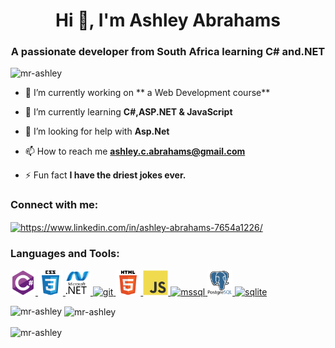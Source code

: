 <h1 align="center">Hi 👋, I'm Ashley Abrahams</h1>
<h3 align="center">A passionate developer from South Africa learning C# and.NET</h3>

<p align="left"> <img src="https://komarev.com/ghpvc/?username=mr-ashley&label=Profile%20views&color=0e75b6&style=flat" alt="mr-ashley" /> </p>

- 🔭 I’m currently working on ** a Web Development course**

- 🌱 I’m currently learning **C#,ASP.NET & JavaScript**

- 🤝 I’m looking for help with **Asp.Net**

- 📫 How to reach me **ashley.c.abrahams@gmail.com**

- ⚡ Fun fact **I have the driest jokes ever.**

<h3 align="left">Connect with me:</h3>
<p align="left">
<a href="https://linkedin.com/in/https://www.linkedin.com/in/ashley-abrahams-7654a1226/" target="blank"><img align="center" src="https://raw.githubusercontent.com/rahuldkjain/github-profile-readme-generator/master/src/images/icons/Social/linked-in-alt.svg" alt="https://www.linkedin.com/in/ashley-abrahams-7654a1226/" height="30" width="40" /></a>
</p>

<h3 align="left">Languages and Tools:</h3>
<p align="left"> <a href="https://www.w3schools.com/cs/" target="_blank" rel="noreferrer"> <img src="https://raw.githubusercontent.com/devicons/devicon/master/icons/csharp/csharp-original.svg" alt="csharp" width="40" height="40"/> </a> <a href="https://www.w3schools.com/css/" target="_blank" rel="noreferrer"> <img src="https://raw.githubusercontent.com/devicons/devicon/master/icons/css3/css3-original-wordmark.svg" alt="css3" width="40" height="40"/> </a> <a href="https://dotnet.microsoft.com/" target="_blank" rel="noreferrer"> <img src="https://raw.githubusercontent.com/devicons/devicon/master/icons/dot-net/dot-net-original-wordmark.svg" alt="dotnet" width="40" height="40"/> </a> <a href="https://git-scm.com/" target="_blank" rel="noreferrer"> <img src="https://www.vectorlogo.zone/logos/git-scm/git-scm-icon.svg" alt="git" width="40" height="40"/> </a> <a href="https://www.w3.org/html/" target="_blank" rel="noreferrer"> <img src="https://raw.githubusercontent.com/devicons/devicon/master/icons/html5/html5-original-wordmark.svg" alt="html5" width="40" height="40"/> </a> <a href="https://developer.mozilla.org/en-US/docs/Web/JavaScript" target="_blank" rel="noreferrer"> <img src="https://raw.githubusercontent.com/devicons/devicon/master/icons/javascript/javascript-original.svg" alt="javascript" width="40" height="40"/> </a> <a href="https://www.microsoft.com/en-us/sql-server" target="_blank" rel="noreferrer"> <img src="https://www.svgrepo.com/show/303229/microsoft-sql-server-logo.svg" alt="mssql" width="40" height="40"/> </a> <a href="https://www.postgresql.org" target="_blank" rel="noreferrer"> <img src="https://raw.githubusercontent.com/devicons/devicon/master/icons/postgresql/postgresql-original-wordmark.svg" alt="postgresql" width="40" height="40"/> </a> <a href="https://www.sqlite.org/" target="_blank" rel="noreferrer"> <img src="https://www.vectorlogo.zone/logos/sqlite/sqlite-icon.svg" alt="sqlite" width="40" height="40"/> </a> </p>

<p><img align="left" src="https://github-readme-stats.vercel.app/api/top-langs?username=mr-ashley&show_icons=true&locale=en&layout=compact" alt="mr-ashley" /></p>

<p>&nbsp;<img align="center" src="https://github-readme-stats.vercel.app/api?username=mr-ashley&show_icons=true&locale=en" alt="mr-ashley" /></p>

<p><img align="center" src="https://github-readme-streak-stats.herokuapp.com/?user=mr-ashley&" alt="mr-ashley" /></p>
